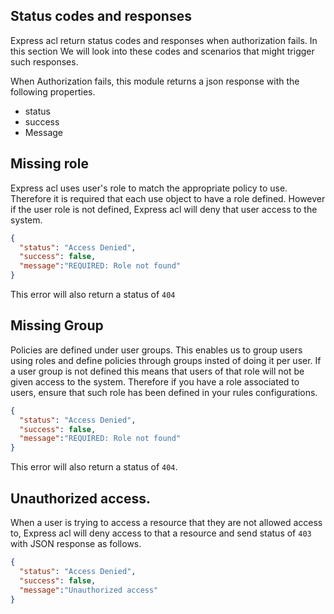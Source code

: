 ## Status codes and responses

Express acl return  status codes and responses when authorization fails. In this section We will look into these codes and scenarios that might trigger such responses.

When Authorization fails, this module returns a json response with the following properties.

- status
- success
- Message

## Missing role

Express acl uses user's role to match the appropriate policy to use. Therefore it is required that each use object to have a role defined. However if the user role is not defined, Express acl will deny that user access to the system.

```json
{
  "status": "Access Denied",
  "success": false,
  "message":"REQUIRED: Role not found"
}

```
This error will also return a status of `404`

## Missing Group
Policies are defined under user groups. This enables us to group users using roles and define policies through groups insted of doing it per user. If a user group is not defined this means that users of that role will not be given access to the system. Therefore if you have a role associated to users, ensure that such role has been defined in your rules configurations.

```json
{
  "status": "Access Denied",
  "success": false,
  "message":"REQUIRED: Role not found"
}

```

This error will also return a status of `404`.

## Unauthorized access.
When a user is trying to access a resource that they are not allowed access to, Express acl will deny access to that a resource and send status of `403` with JSON response as follows.

```json
{
  "status": "Access Denied",
  "success": false,
  "message":"Unauthorized access"
}
```
